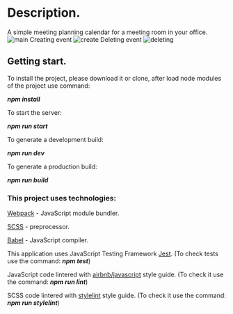 # Description.
A simple meeting planning calendar for a meeting room in your office.
![main](https://user-images.githubusercontent.com/71491525/107159187-206e2680-6997-11eb-9ec3-b3dff49ca156.png)
Creating event
![create](https://user-images.githubusercontent.com/71491525/107159320-eea98f80-6997-11eb-897d-0d99f52cdc0e.png)
Deleting event
![deleting](https://user-images.githubusercontent.com/71491525/107159370-34665800-6998-11eb-8aab-29db649189f2.png)
## Getting start.

To install the project, please download it or clone, after load node modules of the project use command:

***npm install***

To start the server: 

***npm run start***

To generate a development build: 

***npm run dev***

To generate a production build: 

***npm run build*** 


### This project uses technologies: 

[Webpack](https://webpack.js.org/) - JavaScript module bundler.

[SCSS](https://sass-lang.com/) - preprocessor.

[Babel](https://babeljs.io/) - JavaScript compiler.

This application uses JavaScript Testing Framework [Jest](https://jestjs.io/).
(To check tests use the command: ***npm test***)

JavaScript code lintered with [airbnb/javascript](https://github.com/airbnb/javascript) style guide.
(To check it use the command: ***npm run lint***)

SCSS code lintered with [stylelint](https://stylelint.io/) style guide.
(To check it use the command: ***npm run stylelint***)
